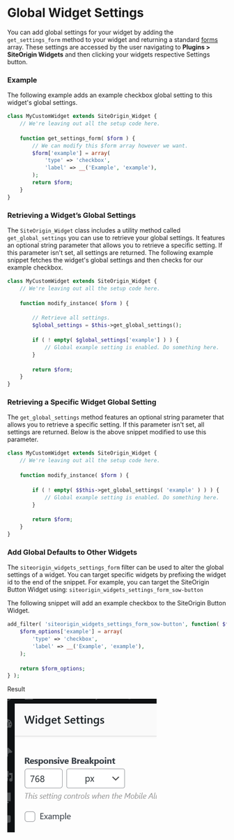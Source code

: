 # Global Widget Settings

You can add global settings for your widget by adding the `get_settings_form` method to your widget and returning a standard [forms](./form-fields.md) array. These settings are accessed by the user navigating to **Plugins > SiteOrigin Widgets** and then clicking your widgets respective Settings button.

### Example
The following example adds an example checkbox global setting to this widget's global settings.

```php
class MyCustomWidget extends SiteOrigin_Widget {
	// We're leaving out all the setup code here.

	function get_settings_form( $form ) {
		// We can modify this $form array however we want.
		$form['example'] = array(
			'type' => 'checkbox',
			'label' => __('Example', 'example'),
		);
		return $form;
	}
}
```

### Retrieving a Widget’s Global Settings
The `SiteOrigin_Widget` class includes a utility method called `get_global_settings` you can use to retrieve your global settings. It features an optional string parameter that allows you to retrieve a specific setting. If this parameter isn't set, all settings are returned. The following example snippet fetches the widget's global settings and then checks for our example checkbox.

```php
class MyCustomWidget extends SiteOrigin_Widget {
	// We're leaving out all the setup code here.

	function modify_instance( $form ) {

		// Retrieve all settings.
		$global_settings = $this->get_global_settings();

		if ( ! empty( $global_settings['example'] ) ) {
			// Global example setting is enabled. Do something here.
		}

		return $form;
	}
}
```

### Retrieving a Specific Widget Global Setting
The `get_global_settings` method features an optional string parameter that allows you to retrieve a specific setting. If this parameter isn't set, all settings are returned. Below is the above snippet modified to use this parameter.

```php
class MyCustomWidget extends SiteOrigin_Widget {
	// We're leaving out all the setup code here.

	function modify_instance( $form ) {

		if ( ! empty( $$this->get_global_settings( 'example' ) ) ) {
			// Global example setting is enabled. Do something here.
		}

		return $form;
	}
}
```

### Add Global Defaults to Other Widgets
The `siteorigin_widgets_settings_form` filter can be used to alter the global settings of a widget. You can target specific widgets by prefixing the widget id to the end of the snippet. For example, you can target the SiteOrigin Button Widget using: `siteorigin_widgets_settings_form_sow-button`

The following snippet will add an example checkbox to the SiteOrigin Button Widget.

```php
add_filter( 'siteorigin_widgets_settings_form_sow-button', function( $form_options ) {
	$form_options['example'] = array(
		'type' => 'checkbox',
		'label' => __('Example', 'example'),
	);

	return $form_options;
} );
```

Result

![Widget Form Text Input](../images/form-building-global-widget-settings-button.png)
